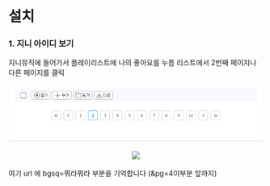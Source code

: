 
# 설치


### 1. 지니 아이디 보기

지니뮤직에 들어가서 플레이리스트에 나의 좋아요를 누름
리스트에서 2번째 페이지나 다른 페이지를 클릭

<p align="center">
<img src="../assets/screenshot/nav.png" width="500"/>
</p>

<p align="center">
<img src="https://user-images.githubusercontent.com/27716524/123205653-4125bb80-d4f5-11eb-83bc-e6c2f9ebe587.png" width="500"/>
</p>

여기 url 에 bgsq=뭐라뭐라 부분을 기억합니다 (&pg=4이부분 앞까지)

